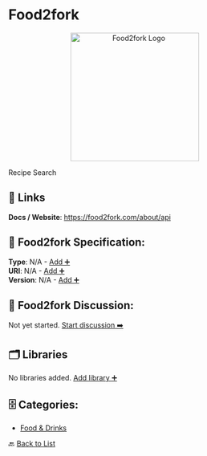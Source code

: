 # Food2fork
<p align="center">
    <img width="256" src="https://raw.githubusercontent.com/apis-list/apis-list/main/apis/food2fork/logo_256x256.png" alt="Food2fork Logo"/>
</p>
Recipe Search

##  🔗 Links
**Docs / Website**: https://food2fork.com/about/api

## 🧬 Food2fork Specification:
**Type**: N/A - [Add ➕](https://github.com/apis-list/apis-list/edit/main/apis/food2fork/food2fork.yaml)  
**URI**: N/A - [Add ➕](https://github.com/apis-list/apis-list/edit/main/apis/food2fork/food2fork.yaml)  
**Version**: N/A - [Add ➕](https://github.com/apis-list/apis-list/edit/main/apis/food2fork/food2fork.yaml)

## 💬 Food2fork Discussion:
Not yet started. [Start discussion ➡️](https://github.com/apis-list/apis-list/discussions/new)

## 🗂️ Libraries

No libraries added. [Add library ➕](https://github.com/apis-list/apis-list/edit/main/apis/food2fork/food2fork.yaml)    


## 🗄️ Categories:
- [Food & Drinks](https://github.com/apis-list/apis-list#food--drinks-)

🔙  [Back to List](https://github.com/apis-list/apis-list)
